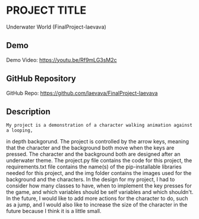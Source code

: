 # PROJECT TITLE
Underwater World
(FinalProject-laevava)

## Demo
Demo Video: <https://youtu.be/Rf9mLG3sM2c>

## GitHub Repository
GitHub Repo: <https://github.com/laevava/FinalProject-laevava>

## Description
    My project is a demonstration of a character walking animation against a looping, 
in depth backgorund. The project is controlled by the arrow keys, meaning that the character
and the background both move when the keys are pressed. The character and the background both
are designed after an underwater theme.
    The project.py file contains the code for this project, the requirements.txt file contains
the name(s) of the pip-installable libraries needed for this project, and the img folder contains the
images used for the background and the characters.
    In the design for my project, I had to consider how many classes to have, when to implement
the key presses for the game, and which variables should be self variables and which shouldn't.
In the future, I would like to add more actions for the character to do, such as a jump, and I would
also like to increase the size of the character in the future because I think it is a little small.